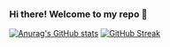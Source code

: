 ### Hi there! Welcome to my repo 👋
[![Anurag's GitHub stats](https://github-readme-stats.vercel.app/api?username=rondeo-balos)](https://github.com/anuraghazra/github-readme-stats)
[![GitHub Streak](https://streak-stats.demolab.com/?user=rondeo-balos)](https://git.io/streak-stats)
<!--
**rondeo-balos/rondeo-balos** is a ✨ _special_ ✨ repository because its `README.md` (this file) appears on your GitHub profile.

Here are some ideas to get you started:

- 🔭 I’m currently working on ...
- 🌱 I’m currently learning ...
- 👯 I’m looking to collaborate on ...
- 🤔 I’m looking for help with ...
- 💬 Ask me about ...
- 📫 How to reach me: ...
- 😄 Pronouns: ...
- ⚡ Fun fact: ...
-->

